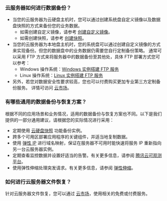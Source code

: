 ### 云服务器如何进行数据备份？

- 当您的云服务器为云硬盘主机时，您可以通过创建系统盘自定义镜像以及数据盘快照的方式来备份您的业务数据。 
  - 如需创建自定义镜像，请参考 [创建自定义镜像](https://cloud.tencent.com/document/product/213/4942)。
  - 如需创建快照，请参考 [创建快照](https://cloud.tencent.com/document/product/362/5755)。
- 当您的云服务器为本地盘主机时，您的系统盘可以通过创建自定义镜像的方式来实现备份。但您的数据盘中的业务数据仍需要您自行定制备份策略。 
  通常可以采用 FTP 方式来将服务器中的数据备份至其他处，具体 FTP 部署方式您可以参考： 
  - Windows 操作系统：[Windows 实例搭建 FTP 服务](https://cloud.tencent.com/document/product/213/10414)
  - Linux 操作系统：[Linux 实例搭建 FTP 服务](https://cloud.tencent.com/document/product/213/10912) 
- 另外，若您对数据安全性要求较高，您也可以付费购买更加专业第三方定制备份服务。
详情可访问 [云市场](https://market.cloud.tencent.com/)。

### 有哪些通用的数据备份与恢复方案？

根据不同的应用场景和业务情况，适用的数据备份与恢复方案也不同。以下是我们提供的一部分通用建议，请根据您的实际情况进行采用：
- 定期使用 [云硬盘快照](https://cloud.tencent.com/doc/product/362/5754) 功能备份实例。
- 跨多个可用区部署应用程序的关键组件，并适当地复制数据。
- 使用 [弹性 IP](https://cloud.tencent.com/doc/product/213/5733) 进行域名映射，保证在服务器不可用时能快速将服务 IP 重新指向另一台云服务器实例。
- 定期查看监控数据并设置好适当的告警。有关更多信息，请参阅 [腾讯云可观测平台](https://cloud.tencent.com/doc/product/248)。
- 使用弹性伸缩处理突发请求。有关更多信息，请参阅 [弹性伸缩](https://cloud.tencent.com/doc/product/377)。

### 如何进行云服务器文件恢复？

针对云服务器文件恢复，您可以通过 [云市场](https://market.cloud.tencent.com/)，使用相关的免费或付费服务。
